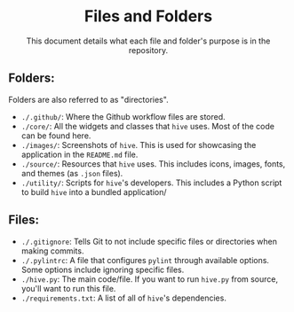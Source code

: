 <!--
    A whole new file explorer for macOS. Finder, but better.
    Copyright (C) 2023  Dishant B. (@dishb) <code.dishb@gmail.com> and contributors.

    This program is free software: you can redistribute it and/or modify
    it under the terms of the GNU General Public License as published by
    the Free Software Foundation, either version 3 of the License, or
    (at your option) any later version.

    This program is distributed in the hope that it will be useful,
    but WITHOUT ANY WARRANTY; without even the implied warranty of
    MERCHANTABILITY or FITNESS FOR A PARTICULAR PURPOSE.  See the
    GNU General Public License for more details.

    You should have received a copy of the GNU General Public License
    along with this program.  If not, see <https://www.gnu.org/licenses/>.
-->

<div align = 'center'>
    <h1>Files and Folders</h1>
    This document details what each file and folder's purpose is in the repository.
</div>

## Folders:
Folders are also referred to as "directories".
- `./.github/`: Where the Github workflow files are stored.
- `./core/`: All the widgets and classes that `hive` uses. Most of the code can be found here.
- `./images/`: Screenshots of `hive`. This is used for showcasing the application in the `README.md` file.
- `./source/`: Resources that `hive` uses. This includes icons, images, fonts, and themes (as `.json` files).
- `./utility/`: Scripts for `hive`'s developers. This includes a Python script to build `hive` into a bundled application/

## Files:
- `./.gitignore`: Tells Git to not include specific files or directories when making commits.
- `./.pylintrc`: A file that configures `pylint` through available options. Some options include ignoring specific files.
- `./hive.py`: The main code/file. If you want to run `hive.py` from source, you'll want to run this file.
- `./requirements.txt`: A list of all of `hive`'s dependencies.
